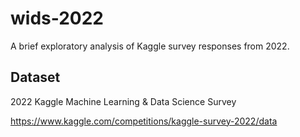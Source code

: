 # wids-2022
A brief exploratory analysis of Kaggle survey responses from 2022.

## Dataset
2022 Kaggle Machine Learning & Data Science Survey

https://www.kaggle.com/competitions/kaggle-survey-2022/data
